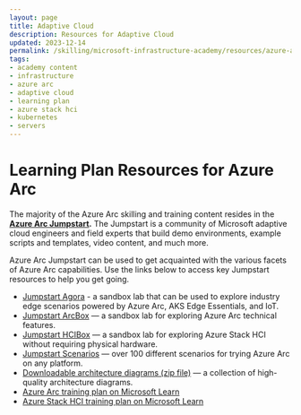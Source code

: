 ```yaml
---
layout: page
title: Adaptive Cloud
description: Resources for Adaptive Cloud
updated: 2023-12-14
permalink: /skilling/microsoft-infrastructure-academy/resources/azure-arc
tags: 
- academy content
- infrastructure
- azure arc
- adaptive cloud
- learning plan
- azure stack hci
- kubernetes
- servers
---
```


# Learning Plan Resources for Azure Arc

The majority of the Azure Arc skilling and training content resides in the **[Azure Arc Jumpstart](https://arcjumpstart.com).** The Jumpstart is a community of Microsoft adaptive cloud engineers and field experts that build demo environments, example scripts and templates, video content, and much more.

Azure Arc Jumpstart can be used to get acquainted with the various facets of Azure Arc capabilities. Use the links below to access key Jumpstart resources to help you get going.

* [Jumpstart Agora](https://arcjumpstart.com/azure_jumpstart_ag) - a sandbox lab that can be used to explore industry edge scenarios powered by Azure Arc, AKS Edge Essentials, and IoT.
* [Jumpstart ArcBox](https://arcjumpstart.com/azure_jumpstart_arcbox) — a sandbox lab for exploring Azure Arc technical features.
* [Jumpstart HCIBox](https://arcjumpstart.com/azure_jumpstart_hcibox) — a sandbox lab for exploring Azure Stack HCI without requiring physical hardware.
* [Jumpstart Scenarios](https://arcjumpstart.com/azure_arc_jumpstart) — over 100 different scenarios for trying Azure Arc on any platform.
* [Downloadable architecture diagrams (zip file)](https://aka.ms/JumpstartDiagrams) — a collection of high-quality architecture diagrams.
* [Azure Arc training plan on Microsoft Learn](https://learn.microsoft.com/training/paths/manage-hybrid-infrastructure-with-azure-arc/)
* [Azure Stack HCI training plan on Microsoft Learn](https://learn.microsoft.com/training/paths/azure-stack-hci-foundations/)